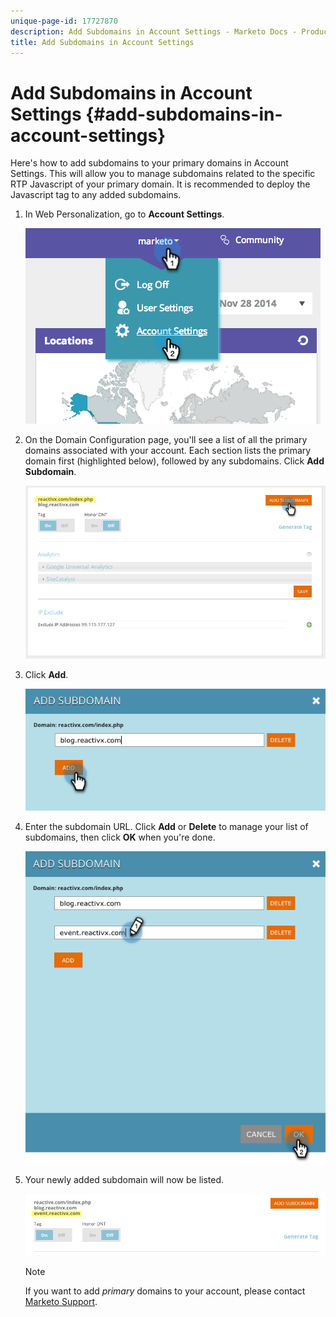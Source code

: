 ```yaml
---
unique-page-id: 17727870
description: Add Subdomains in Account Settings - Marketo Docs - Product Documentation
title: Add Subdomains in Account Settings
---
```


# Add Subdomains in Account Settings {#add-subdomains-in-account-settings}

Here's how to add subdomains to your primary domains in Account Settings. This will allow you to manage subdomains related to the specific RTP Javascript of your primary domain. It is recommended to deploy the Javascript tag to any added subdomains.

1. In Web Personalization, go to **Account Settings**.

   ![](assets/image2014-12-1-23-3-12.png)

1. On the Domain Configuration page, you'll see a list of all the primary domains associated with your account. Each section lists the primary domain first (highlighted below), followed by any subdomains. Click **Add Subdomain**.

   ![](assets/highlightprimary2.png)

1. Click **Add**.

   ![](assets/add.png)

1. Enter the subdomain URL. Click **Add** or **Delete** to manage your list of subdomains, then click **OK** when you're done.

   ![](assets/newsubdomain.png)

1. Your newly added subdomain will now be listed.

   ![](assets/finalnew.png)

   >[!NOTE]
   >
   >If you want to add *primary* domains to your account, please contact [Marketo Support](http://docs.marketo.com/cdn-cgi/l/email-protection#0d7e787d7d627f794d606c7f66687962236e6260).


